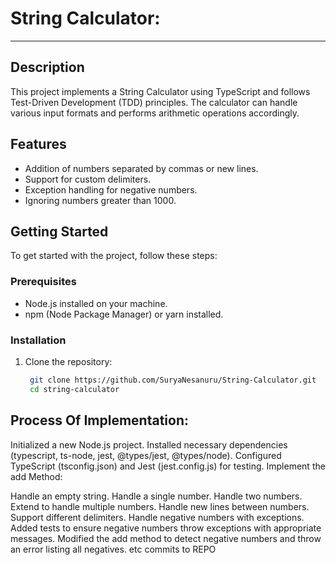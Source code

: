 # String Calculator:
-------------------------------------------------

## Description

This project implements a String Calculator using TypeScript and follows Test-Driven Development (TDD) principles. 
The calculator can handle various input formats and performs arithmetic operations accordingly.

## Features

- Addition of numbers separated by commas or new lines.
- Support for custom delimiters.
- Exception handling for negative numbers.
- Ignoring numbers greater than 1000.

## Getting Started

To get started with the project, follow these steps:

### Prerequisites

- Node.js installed on your machine.
- npm (Node Package Manager) or yarn installed.

### Installation

1. Clone the repository:
   ```bash
    git clone https://github.com/SuryaNesanuru/String-Calculator.git
    cd string-calculator
Process Of Implementation:
----------------------------------------------------------------------------

Initialized a new Node.js project.
Installed necessary dependencies (typescript, ts-node, jest, @types/jest, @types/node).
Configured TypeScript (tsconfig.json) and Jest (jest.config.js) for testing.
Implement the add Method:

 Handle an empty string.
 Handle a single number.
 Handle two numbers.
 Extend to handle multiple numbers.
 Handle new lines between numbers.
 Support different delimiters.
 Handle negative numbers with exceptions.
 Added tests to ensure negative numbers throw exceptions with appropriate messages.
 Modified the add method to detect negative numbers and throw an error listing all negatives. etc commits to REPO

